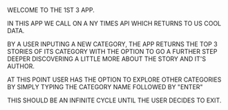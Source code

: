 WELCOME TO THE 1ST 3 APP.

IN THIS APP WE CALL ON A NY TIMES API WHICH RETURNS TO US COOL DATA.

BY A USER INPUTING A NEW CATEGORY, THE APP RETURNS THE 
TOP 3 STORIES OF ITS CATEGORY WITH THE OPTION TO GO A
FURTHER STEP DEEPER DISCOVERING A LITTLE MORE ABOUT THE STORY AND IT'S
AUTHOR.

AT THIS POINT USER HAS THE OPTION TO EXPLORE OTHER CATEGORIES BY SIMPLY
TYPING THE CATEGORY NAME FOLLOWED BY "ENTER"

THIS SHOULD BE AN INFINITE CYCLE UNTIL THE USER DECIDES TO EXIT.